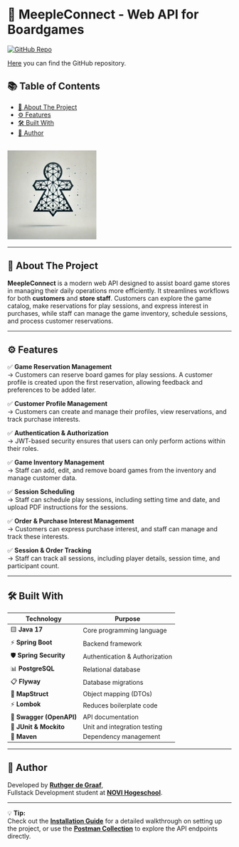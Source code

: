 # 🧩 MeepleConnect - Web API for Boardgames

[![GitHub Repo](https://img.shields.io/badge/GitHub-Repository-blue)](https://github.com/RuthgerdeGraaf/MeepleConnect)

[Here](https://github.com/RuthgerdeGraaf/MeepleConnect) you can find the GitHub repository.

## 📚 Table of Contents

- [📖 About The Project](#about-the-project)
- [⚙️ Features](#features)
- [🛠️ Built With](#built-with)
- [👤 Author](#author)

<br>

<img src="src/main/resources/assets/mcLogo.png" alt="MeepleConnect Logo" width="200"/>

---

## 📖 About The Project

**MeepleConnect** is a modern web API designed to assist board game stores in managing their daily operations more efficiently. It streamlines workflows for both **customers** and **store staff**. Customers can explore the game catalog, make reservations for play sessions, and express interest in purchases, while staff can manage the game inventory, schedule sessions, and process customer reservations.

---

## ⚙️ Features

✅ **Game Reservation Management**  
→ Customers can reserve board games for play sessions. A customer profile is created upon the first reservation, allowing feedback and preferences to be added later.

✅ **Customer Profile Management**  
→ Customers can create and manage their profiles, view reservations, and track purchase interests.

✅ **Authentication & Authorization**  
→ JWT-based security ensures that users can only perform actions within their roles.

✅ **Game Inventory Management**  
→ Staff can add, edit, and remove board games from the inventory and manage customer data.

✅ **Session Scheduling**  
→ Staff can schedule play sessions, including setting time and date, and upload PDF instructions for the sessions.

✅ **Order & Purchase Interest Management**  
→ Customers can express purchase interest, and staff can manage and track these interests.

✅ **Session & Order Tracking**  
→ Staff can track all sessions, including player details, session time, and participant count.

---

## 🛠️ Built With

| **Technology**     | **Purpose**                   |
|--------------------|-------------------------------|
| 🟨 **Java 17**      | Core programming language     |
| ⚡ **Spring Boot**  | Backend framework             |
| 🛡️ **Spring Security** | Authentication & Authorization |
| 📊 **PostgreSQL**   | Relational database           |
| 📋 **Flyway**       | Database migrations           |
| 🔀 **MapStruct**    | Object mapping (DTOs)         |
| ⚡ **Lombok**       | Reduces boilerplate code      |
| 📖 **Swagger (OpenAPI)** | API documentation       |
| 🧪 **JUnit & Mockito** | Unit and integration testing |
| 🧱 **Maven**        | Dependency management         |

---

## 👤 Author

Developed by [**Ruthger de Graaf**](https://github.com/RuthgerdeGraaf),  
Fullstack Development student at [**NOVI Hogeschool**](https://www.novi.nl/).

---

💡 **Tip:**  
Check out the [**Installation Guide**](./docs/INSTALLATION.md) for a detailed walkthrough on setting up the project, or use the [**Postman Collection**](./MeepleConnect.postman_collection.json) to explore the API endpoints directly.
